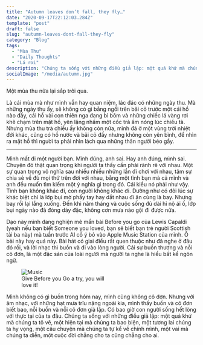 ```yaml
---
title: "Autumn leaves don’t fall, they fly…"
date: "2020-09-17T22:12:03.284Z"
template: "post"
draft: false
slug: "autumn-leaves-dont-fall-they-fly"
category: "Blog"
tags:
  - "Mùa Thu"
  - "Daily Thoughts"
  - "Lá rơi"
description: "Chúng ta sống với những điều giả lập: một quá khứ mà chúng ta tô vẽ, một hiện tại mà chúng ta bao biện, một tương lai chúng ta hy vọng, một câu chuyện mà chúng ta tự kể về chính mình, một vai mà chúng ta diễn, một cuộc đời chẳng cho ta cũng chẳng cho ai."
socialImage: "/media/autumn.jpg"
---
```


Một mùa thu nữa lại sắp trôi qua.

 

Là cái mùa mà như mình vẫn hay quan niệm, lác đác có những ngày thu. Mà những ngày thu ấy, sẽ không có gì bằng ngồi trên bãi cỏ trước một cái hồ nào đấy, cái hồ vài con thiên nga đang bì bõm và những chiếc lá vàng rơi khẽ chạm trên mặt hồ, yên lặng nhấm một cốc trà ấm nóng lúc chiều tà. Nhưng mùa thu trà chiều ấy không còn nữa, mình đã ở một vùng trời nhiệt đới khác, cũng có hồ nước và bãi cỏ đấy nhưng không còn yên bình, để nhìn ra mặt hồ thì người ta phải nhìn lách qua những thân người béo gầy.


***

Mình mất đi một người bạn. Mình đúng, anh sai. Hay anh đúng, mình sai. Chuyện đó thật quan trọng khi người ta thấy cần phải rành rẽ với nhau. Một sự quan trọng vô nghĩa sau nhiều nhiều những lần đi chơi với nhau, tâm sự chia sẻ về đủ mọi thứ trên đời với nhau, bằng một tình bạn mà cả mình và anh đều muốn tìm kiếm một ý nghĩa gì trong đó. Cái kiểu nó phải như vậy. Tình bạn không khác đi, con người không khác đi. Dường như có đôi lúc sự khác biệt chỉ là lớp bụi mờ phẩy tay hay dắt nhau đi ăn cùng là bay. Nhưng bay rồi lại lắng xuống. Đến khi năm tháng và cuộc sống đủ dài hỉ nộ ái ố, lớp bụi ngày nào đã đóng dày đặc, không cơn mưa nào gội đi được nữa.

 
Dạo này mình đang nghiện mê mẩn bài Before you go của Lewis Capaldi (yeah nếu bạn biết Someone you loved, bạn sẽ biết bạn trẻ người Scottish tài ba này) mà tuần trước AI cố ý bỏ vào Apple Music Station của mình. Ô bài này hay quá này. Bài hát có giai điều rất quen thuộc như đã nghe ở đâu đó rồi, và lời nhạc thì buồn và đi vào lòng người. Cái sự buồn thương và nỗi cô đơn, là một đặc sản của loài người mà người ta nghe là hiểu bất kể ngôn ngữ.


<figure class="float-right" style="width: 240px">
	<img src="/media/music1.jpg" alt="Music">
	<figcaption>Give Before you Go a try, you will love it! </figcaption>
</figure>

Mình không có gì buồn trong hôm nay, mình cũng không cô đơn. Nhưng với âm nhạc, với những hạt mưa trĩu nặng ngoài kia, mình thấy buồn và cô đơn biết bao, nỗi buồn và nỗi cô đơn giả lập. Có bao giờ con người sống hết lòng với thực tại của ta đâu. Chúng ta sống với những điều giả lập: một quá khứ mà chúng ta tô vẽ, một hiện tại mà chúng ta bao biện, một tương lai chúng ta hy vọng, một câu chuyện mà chúng ta tự kể về chính mình, một vai mà chúng ta diễn, một cuộc đời chẳng cho ta cũng chẳng cho ai.
